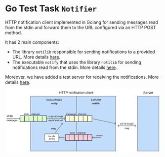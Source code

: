 # Go Test Task `Notifier`

HTTP notification client implemented in Golang for sending messages read from the stdin and forward them to the URL configured via an HTTP POST method.

It has 2 main components: 

- The library `notilib` responsible for sending notifications to a provided URL. More details [here](./notilib/README.md).
- The executable `notify` that uses the library `notilib` for sending notifications read from the stdin. More details [here](./notify/README.md).

Moreover, we have added a test server for receiving the notifications. More details [here](./server/README.md).

![General overview](./images/overview.jpg)

